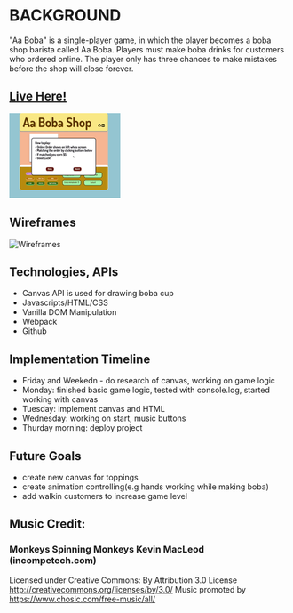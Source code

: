 # BACKGROUND

"Aa Boba" is a single-player game, in which the player becomes a boba shop barista called Aa Boba. Players must make boba drinks for customers who ordered online.  The player only has three chances to make mistakes before the shop will close forever.

## [Live Here!](https://kayileung.github.io/Aa_Boba/)

![](dist/Aa_boba200.gif)

## Wireframes
![Wireframes](https://github.com/KayiLeung/Vanilla-JS/blob/main/Screen%20Shot%202022-02-10%20at%2009.34.20.png)


## Technologies, APIs
- Canvas API is used for drawing boba cup
- Javascripts/HTML/CSS
- Vanilla DOM Manipulation
- Webpack
- Github

## Implementation Timeline
- Friday and Weekedn - do research of canvas, working on game logic 
- Monday: finished basic game logic, tested with console.log, started working with canvas
- Tuesday: implement canvas and HTML
- Wednesday: working on start, music buttons
- Thurday morning: deploy project


## Future Goals
- create new canvas for toppings
- create animation controlling(e.g hands working while making boba)
- add walkin customers to increase game level



## Music Credit:
### Monkeys Spinning Monkeys Kevin MacLeod (incompetech.com)
Licensed under Creative Commons: By Attribution 3.0 License
http://creativecommons.org/licenses/by/3.0/
Music promoted by https://www.chosic.com/free-music/all/



